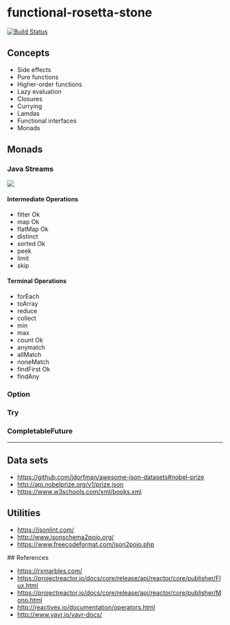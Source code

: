 # functional-rosetta-stone

[![Build Status](https://travis-ci.org/jabrena/functional-rosetta-stone.svg?branch=master)](https://travis-ci.org/jabrena/functional-rosetta-stone)

## Concepts

 - Side effects
 - Pure functions
 - Higher-order functions
 - Lazy evaluation
 - Closures
 - Currying
 - Lamdas 
 - Functional interfaces
 - Monads

## Monads

### Java Streams

![](https://pbs.twimg.com/media/D6U9cu-WAAMOOGM?format=jpg)

#### Intermediate Operations

- filter Ok
- map Ok
- flatMap Ok
- distinct 
- sorted Ok
- peek
- limit
- skip

#### Terminal Operations

- forEach
- toArray
- reduce
- collect
- min
- max
- count Ok
- anymatch
- allMatch
- noneMatch
- findFirst Ok
- findAny

### Option

### Try

### CompletableFuture

---
  
## Data sets
 
 - https://github.com/jdorfman/awesome-json-datasets#nobel-prize
 - http://api.nobelprize.org/v1/prize.json
 - https://www.w3schools.com/xml/books.xml
 
## Utilities
 
 - https://jsonlint.com/
 - http://www.jsonschema2pojo.org/
 - https://www.freecodeformat.com/json2pojo.php


## References


 - https://rxmarbles.com/
 - https://projectreactor.io/docs/core/release/api/reactor/core/publisher/Flux.html
 - https://projectreactor.io/docs/core/release/api/reactor/core/publisher/Mono.html
 - http://reactivex.io/documentation/operators.html
 - http://www.vavr.io/vavr-docs/

